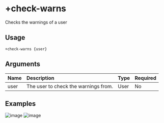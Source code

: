 # +check-warns
Checks the warnings of a user

## Usage
```
+check-warns {user}
```

## Arguments
Name | Description | Type | Required
:-- | :-- | :-- | :--
user | The user to check the warnings from. | User | No

## Examples
![image](https://tawk.link/60e18ecd649e0a0a5cca7167/kb/attachments/hynSkFeeNk.jpg)
![image](https://tawk.link/60e18ecd649e0a0a5cca7167/kb/attachments/WTBYrrRnWG.jpg)

